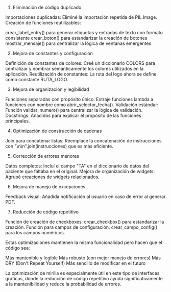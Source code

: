 1. Eliminación de código duplicado

Importaciones duplicadas: Eliminé la importación repetida de PIL.Image.
Creación de funciones reutilizables:

crear_label_entry() para generar etiquetas y entradas de texto con formato consistente
crear_boton() para estandarizar la creación de botones
mostrar_mensaje() para centralizar la lógica de ventanas emergentes



2. Mejora de constantes y configuración

Definición de constantes de colores: Creé un diccionario COLORS para centralizar y nombrar semánticamente los colores utilizados en la aplicación.
Reutilización de constantes: La ruta del logo ahora se define como constante RUTA_LOGO.

3. Mejora de organización y legibilidad

Funciones separadas con propósito único: Extraje funciones lambda a funciones con nombre como abrir_selector_fecha().
Validación estándar: Función validar_numero() para centralizar la lógica de validación.
Docstrings: Añadidos para explicar el propósito de las funciones principales.

4. Optimización de construcción de cadenas

Join para concatenar listas: Reemplacé la concatenación de instrucciones con "\n\n".join(instrucciones) que es más eficiente.

5. Corrección de errores menores

Datos completos: Incluí el campo "TA" en el diccionario de datos del paciente que faltaba en el original.
Mejora de organización de widgets: Agrupé creaciones de widgets relacionados.

6. Mejora de manejo de excepciones

Feedback visual: Añadida notificación al usuario en caso de error al generar PDF.

7. Reducción de código repetitivo

Función de creación de checkboxes: crear_checkbox() para estandarizar la creación.
Función para campos de configuración: crear_campo_config() para los campos numéricos.

Estas optimizaciones mantienen la misma funcionalidad pero hacen que el código sea:

Más mantenible y legible
Más robusto (con mejor manejo de errores)
Más DRY (Don't Repeat Yourself)
Más sencillo de modificar en el futuro

La optimización de mirilla es especialmente útil en este tipo de interfaces gráficas, donde la reducción de código repetitivo ayuda significativamente a la mantenibilidad y reduce la probabilidad de errores.
